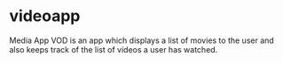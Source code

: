 # videoapp
Media App VOD is an app which displays a list of movies to the user and also keeps track of the list of videos a user has watched.
